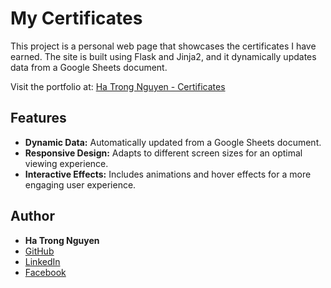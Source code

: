 # My Certificates

This project is a personal web page that showcases the certificates I have earned. The site is built using Flask and Jinja2, and it dynamically updates data from a Google Sheets document.

Visit the portfolio at: [Ha Trong Nguyen - Certificates](https://htrnguyen.github.io/My-Certificates/)

## Features

-   **Dynamic Data:** Automatically updated from a Google Sheets document.
-   **Responsive Design:** Adapts to different screen sizes for an optimal viewing experience.
-   **Interactive Effects:** Includes animations and hover effects for a more engaging user experience.

## Author

-   **Ha Trong Nguyen**
-   [GitHub](https://github.com/htrnguyen)
-   [LinkedIn](www.linkedin.com/in/htrnguyen)
-   [Facebook](https://www.facebook.com/htrnguyenn)
